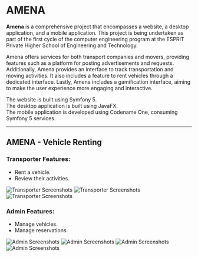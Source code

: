 # AMENA

**Amena** is a comprehensive project that encompasses a website, a desktop application, and a mobile application. This project is being undertaken as part of the first cycle of the computer engineering program at the ESPRIT Private Higher School of Engineering and Technology.

Amena offers services for both transport companies and movers, providing features such as a platform for posting advertisements and requests. Additionally, Amena provides an interface to track transportation and moving activities. It also includes a feature to rent vehicles through a dedicated interface. Lastly, Amena includes a gamification interface, aiming to make the user experience more engaging and interactive.

The website is built using Symfony 5.<br>
The desktop application is built using JavaFX.<br>
The mobile application is developed using Codename One, consuming Symfony 5 services.

---

## AMENA - Vehicle Renting

### Transporter Features:

- Rent a vehicle.
- Review their activities.

![Transporter Screenshots](https://github.com/rayen-klai/AMENA-DESKTOP/assets/107888893/fda6d9e6-b9d5-40d5-967f-1e2629f0c618)
![Transporter Screenshots](https://github.com/rayen-klai/AMENA-DESKTOP/assets/107888893/04a52207-15cd-491b-b363-6c6a635db4b1)
![Transporter Screenshots](https://github.com/rayen-klai/AMENA-DESKTOP/assets/107888893/05d21e3d-e964-4b8a-8fcc-58d4f16803ff)

### Admin Features:

- Manage vehicles.
- Manage reservations.

![Admin Screenshots](https://github.com/rayen-klai/AMENA-DESKTOP/assets/107888893/f9d7141e-69ce-4d72-ac11-d3600ba8bb7b)
![Admin Screenshots](https://github.com/rayen-klai/AMENA-DESKTOP/assets/107888893/59e55391-0d95-4aec-9c98-1f9303e9bfa5)
![Admin Screenshots](https://github.com/rayen-klai/AMENA-DESKTOP/assets/107888893/6c487628-7408-4d55-be1d-facaaeabf9ec)
![Admin Screenshots](https://github.com/rayen-klai/AMENA-DESKTOP/assets/107888893/bb04e80d-c77d-4056-abf3-e347b7429aff)

